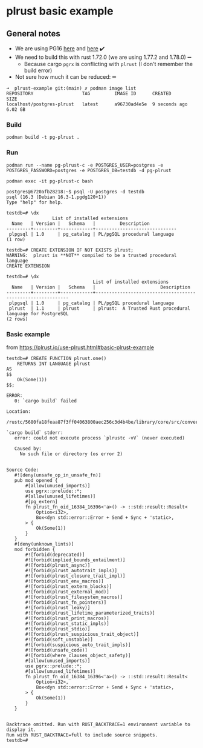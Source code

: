 # plrust basic example

## General notes

* We are using PG16 [here](https://github.com/trustification/trustify/blob/main/etc/deploy/compose/compose.yaml#L3) and [here](https://github.com/trustification/trustify/blob/main/Cargo.toml#L73) :heavy_check_mark:
* We need to build this with rust 1.72.0 (we are using 1.77.2 and 1.78.0) :heavy_minus_sign:
  * Because cargo `pgrx` is conflicting with `plrust` (I don't remember the build error)
* Not sure how much it can be reduced: :heavy_minus_sign:

```shell
➜  plrust-example git:(main) ✗ podman image list
REPOSITORY                  TAG         IMAGE ID      CREATED        SIZE
localhost/postgres-plrust   latest      a96730ad4e5e  9 seconds ago  6.02 GB
```

### Build

```shell
podman build -t pg-plrust .
```

### Run

```shell
podman run --name pg-plrust-c -e POSTGRES_USER=postgres -e POSTGRES_PASSWORD=postgres -e POSTGRES_DB=testdb -d pg-plrust
```

```shell
podman exec -it pg-plrust-c bash
```

```shell
postgres@6720afb28218:~$ psql -U postgres -d testdb
psql (16.3 (Debian 16.3-1.pgdg120+1))
Type "help" for help.
```

```console
testdb=# \dx
                 List of installed extensions
  Name   | Version |   Schema   |         Description
---------+---------+------------+------------------------------
 plpgsql | 1.0     | pg_catalog | PL/pgSQL procedural language
(1 row)
```

```console
testdb=# CREATE EXTENSION IF NOT EXISTS plrust;
WARNING:  plrust is **NOT** compiled to be a trusted procedural language
CREATE EXTENSION
```

```console
testdb=# \dx
                                List of installed extensions
  Name   | Version |   Schema   |                        Description
---------+---------+------------+------------------------------------------------------------
 plpgsql | 1.0     | pg_catalog | PL/pgSQL procedural language
 plrust  | 1.1     | plrust     | plrust:  A Trusted Rust procedural language for PostgreSQL
(2 rows)
```

### Basic example

from <https://plrust.io/use-plrust.html#basic-plrust-example>

```console
testdb=# CREATE FUNCTION plrust.one()
    RETURNS INT LANGUAGE plrust
AS
$$
    Ok(Some(1))
$$;
```

```console
ERROR:
   0: `cargo build` failed

Location:
   /rustc/5680fa18feaa87f3ff04063800aec256c3d4b4be/library/core/src/convert/mod.rs:716

`cargo build` stderr:
   error: could not execute process `plrustc -vV` (never executed)

   Caused by:
     No such file or directory (os error 2)


Source Code:
   #![deny(unsafe_op_in_unsafe_fn)]
   pub mod opened {
       #[allow(unused_imports)]
       use pgrx::prelude::*;
       #[allow(unused_lifetimes)]
       #[pg_extern]
       fn plrust_fn_oid_16384_16396<'a>() -> ::std::result::Result<
           Option<i32>,
           Box<dyn std::error::Error + Send + Sync + 'static>,
       > {
           Ok(Some(1))
       }
   }
   #[deny(unknown_lints)]
   mod forbidden {
       #![forbid(deprecated)]
       #![forbid(implied_bounds_entailment)]
       #![forbid(plrust_async)]
       #![forbid(plrust_autotrait_impls)]
       #![forbid(plrust_closure_trait_impl)]
       #![forbid(plrust_env_macros)]
       #![forbid(plrust_extern_blocks)]
       #![forbid(plrust_external_mod)]
       #![forbid(plrust_filesystem_macros)]
       #![forbid(plrust_fn_pointers)]
       #![forbid(plrust_leaky)]
       #![forbid(plrust_lifetime_parameterized_traits)]
       #![forbid(plrust_print_macros)]
       #![forbid(plrust_static_impls)]
       #![forbid(plrust_stdio)]
       #![forbid(plrust_suspicious_trait_object)]
       #![forbid(soft_unstable)]
       #![forbid(suspicious_auto_trait_impls)]
       #![forbid(unsafe_code)]
       #![forbid(where_clauses_object_safety)]
       #[allow(unused_imports)]
       use pgrx::prelude::*;
       #[allow(unused_lifetimes)]
       fn plrust_fn_oid_16384_16396<'a>() -> ::std::result::Result<
           Option<i32>,
           Box<dyn std::error::Error + Send + Sync + 'static>,
       > {
           Ok(Some(1))
       }
   }


Backtrace omitted. Run with RUST_BACKTRACE=1 environment variable to display it.
Run with RUST_BACKTRACE=full to include source snippets.
testdb=#
```
